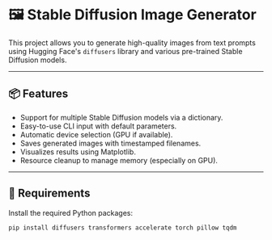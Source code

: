 # 🖼️ Stable Diffusion Image Generator

This project allows you to generate high-quality images from text prompts using Hugging Face's `diffusers` library and various pre-trained Stable Diffusion models.

---

## 📦 Features

- Support for multiple Stable Diffusion models via a dictionary.
- Easy-to-use CLI input with default parameters.
- Automatic device selection (GPU if available).
- Saves generated images with timestamped filenames.
- Visualizes results using Matplotlib.
- Resource cleanup to manage memory (especially on GPU).

---

## 🔧 Requirements

Install the required Python packages:

```bash
pip install diffusers transformers accelerate torch pillow tqdm
